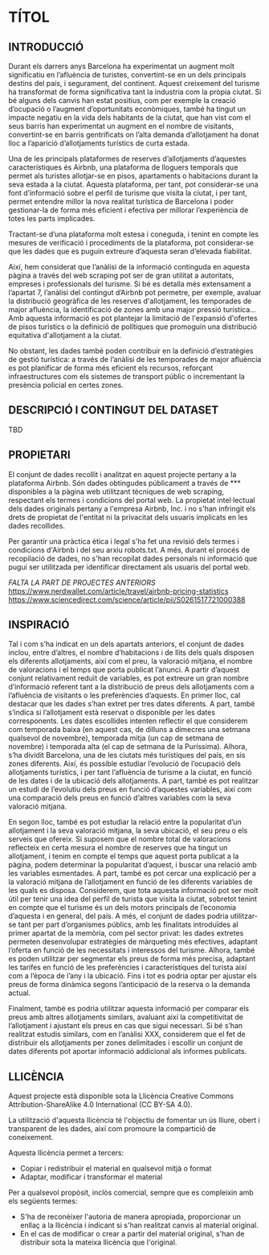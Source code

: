 # TÍTOL

## INTRODUCCIÓ
Durant els darrers anys Barcelona ha experimentat un augment molt significatiu en l’afluència de turistes, convertint-se en un dels principals destins del país, i segurament, del continent. Aquest creixement del turisme ha transformat de forma significativa tant la industria com la pròpia ciutat. Si bé alguns dels canvis han estat positius, com per exemple la creació d’ocupació o l’augment d’oportunitats econòmiques, també ha tingut un impacte negatiu en la vida dels habitants de la ciutat, que han vist com el seus barris han experimentat un augment en el nombre de visitants, convertint-se en barris gentrificats on l’alta demanda d’allotjament ha donat lloc a l’aparició d’allotjaments turístics de curta estada.

Una de les principals plataformes de reserves d’allotjaments d’aquestes característiques és Airbnb, una plataforma de lloguers temporals que permet als turistes allotjar-se en pisos, apartaments o habitacions durant la seva estada a la ciutat. Aquesta plataforma, per tant, pot considerar-se una font d’informació sobre el perfil de turisme que visita la ciutat, i per tant, permet entendre millor la nova realitat turística de Barcelona i poder gestionar-la de forma més eficient i efectiva per millorar l’experiència de totes les parts implicades.

Tractant-se d’una plataforma molt estesa i coneguda, i tenint en compte les mesures de verificació i procediments de la plataforma, pot considerar-se que les dades que es puguin extreure d’aquesta seran d’elevada fiabilitat.

Així, hem considerat que l’anàlisi de la informació continguda en aquesta pàgina a través del web scraping pot ser de gran utilitat a autoritats, empreses i professionals del turisme.  Si bé es detalla més extensament a l’apartat 7, l’anàlisi del contingut d’Airbnb pot permetre, per exemple, avaluar la distribució geogràfica de les reserves d'allotjament, les temporades de major afluència, la identificació de zones amb una major pressió turística… Amb aquesta informació es pot plantejar la limitació de l'expansió d'ofertes de pisos turístics o la definició de polítiques que promoguin una distribució equitativa d'allotjament a la ciutat.

No obstant, les dades també poden contribuir en la definició d’estratègies de gestió turística: a través de l’anàlisi de les temporades de major afluència es pot planificar de forma més eficient els recursos, reforçant infraestructures com els sistemes de transport públic o incrementant la presència policial en certes zones.


## DESCRIPCIÓ I CONTINGUT DEL DATASET
TBD


## PROPIETARI
El conjunt de dades recollit i analitzat en aquest projecte pertany a la plataforma Airbnb. Són dades obtingudes públicament a través de *** disponibles a la pàgina web utilitzant tècniques de web scraping, respectant els termes i condicions del portal web. La propietat intel·lectual dels dades originals pertany a l'empresa Airbnb, Inc. i no s'han infringit els drets de propietat de l'entitat ni la privacitat dels usuaris implicats en les dades recollides.


Per garantir una pràctica ètica i legal s'ha fet una revisió dels termes i condicions d'Airbnb i del seu arxiu robots.txt. A més, durant el procés de recopilació de dades, no s'han recopilat dades personals ni informació que pugui ser utilitzada per identificar directament als usuaris del portal web.

*FALTA LA PART DE PROJECTES ANTERIORS*
https://www.nerdwallet.com/article/travel/airbnb-pricing-statistics
https://www.sciencedirect.com/science/article/pii/S0261517721000388


## INSPIRACIÓ
Tal i com s’ha indicat en un dels apartats anteriors, el conjunt de dades inclou, entre d’altres, el nombre d’habitacions i de llits dels quals disposen els diferents allotjaments, així com el preu, la valoració mitjana, el nombre de valoracions i el temps que porta publicat l’anunci. A partir d’aquest conjunt relativament reduït de variables, es pot extreure un gran nombre d’informació referent tant a la distribució de preus dels allotjaments com a l’afluència de visitants o les preferències d’aquests.
En primer lloc, cal destacar que les dades s’han extret per tres dates diferents. A part, també s’indica si l’allotjament està reservat o disponible per les dates corresponents. Les dates escollides intenten reflectir el que considerem com temporada baixa (en aquest cas, de dilluns a dimecres una setmana qualsevol de novembre), temporada mitja (un cap de setmana de novembre) i temporada alta (el cap de setmana de la Puríssima).  Alhora, s’ha dividit Barcelona, una de les ciutats més turístiques del país, en sis zones diferents. Així, és possible estudiar l’evolució de l’ocupació dels allotjaments turístics, i per tant l’afluència de turisme a la ciutat, en funció de les dates i de la ubicació dels allotjaments. A part, també es pot realitzar un estudi de l’evolutiu dels preus en funció d’aquestes variables, així com una comparació dels preus en funció d’altres variables com la seva  valoració mitjana.

En segon lloc, també es pot estudiar la relació entre la popularitat d’un allotjament i la seva valoració mitjana, la seva ubicació, el seu preu o els serveis que ofereix. Si suposem que el nombre total de valoracions reflecteix en certa mesura el nombre de reserves que ha tingut un allotjament, i tenim en compte el temps que aquest porta publicat a la pàgina, podem determinar la popularitat d’aquest, i buscar una relació amb les variables esmentades. A part, també es pot cercar una explicació per a la valoració mitjana de l’allotjament en funció de les diferents variables de les quals es disposa.
Considerem, que tota aquesta informació pot ser molt útil per tenir una idea del perfil de turista que visita la ciutat, sobretot tenint en compte que el turisme és un dels motors principals de l’economia d’aquesta i en general, del país. A més, el conjunt de dades podria utilitzar-se tant per part d’organismes públics, amb les finalitats introduïdes al primer apartat de la memòria, com pel sector privat: les dades extretes permeten desenvolupar estratègies de màrqueting més efectives, adaptant l’oferta en funció de les necessitats i interessos del turisme. Alhora, també es poden utilitzar per segmentar els preus de forma més precisa, adaptant les tarifes en funció de les preferències i característiques del turista així com a l’època de l’any i la ubicació. Fins i tot es podria optar per ajustar els preus de forma dinàmica segons l’anticipació de la reserva o la demanda actual. 

Finalment, també es podria utilitzar aquesta informació per comparar els preus amb altres allotjaments similars, avaluant així la competitivitat de l’allotjament i ajustant els preus en cas que sigui necessari.
Si bé s’han realitzat estudis similars, com en l’anàlisi XXX, considerem que el fet de distribuir els allotjaments per zones delimitades i escollir un conjunt de dates diferents pot aportar informació addicional als informes publicats.

## LLICÈNCIA
Aquest projecte està disponible sota la Llicència Creative Commons Attribution-ShareAlike 4.0 International (CC BY-SA 4.0). 

La utilització d'aquesta llicència té l'objectiu de fomentar un ús lliure, obert i transparent de les dades, així com promoure la compartició de coneixement.

Aquesta llicència permet a tercers:

- Copiar i redistribuir el material en qualsevol mitjà o format
- Adaptar, modificar i transformar el material

Per a qualsevol propòsit, inclòs comercial, sempre que es compleixin amb els següents termes:

- S'ha de reconèixer l'autoria de manera apropiada, proporcionar un enllaç a la llicència i indicant si s'han realitzat canvis al material original.
- En el cas de modificar o crear a partir del material original, s'han de distribuir sota la mateixa llicència que l'original.
